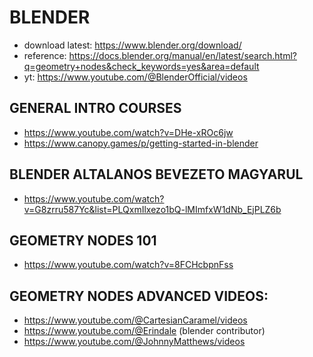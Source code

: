 # BLENDER

- download latest: https://www.blender.org/download/
- reference: https://docs.blender.org/manual/en/latest/search.html?q=geometry+nodes&check_keywords=yes&area=default
- yt: https://www.youtube.com/@BlenderOfficial/videos


## GENERAL INTRO COURSES 
- https://www.youtube.com/watch?v=DHe-xROc6jw
- https://www.canopy.games/p/getting-started-in-blender

## BLENDER ALTALANOS BEVEZETO MAGYARUL
- https://www.youtube.com/watch?v=G8zrru587Yc&list=PLQxmIlxezo1bQ-lMImfxW1dNb_EjPLZ6b

## GEOMETRY NODES 101
- https://www.youtube.com/watch?v=8FCHcbpnFss



## GEOMETRY NODES ADVANCED VIDEOS: 
- https://www.youtube.com/@CartesianCaramel/videos 
- https://www.youtube.com/@Erindale (blender contributor)
- https://www.youtube.com/@JohnnyMatthews/videos
